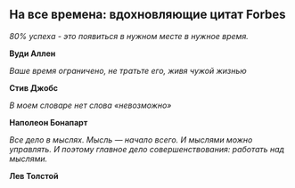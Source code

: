 ## На все времена: вдохновляющие цитат Forbes


*80% успеха - это появиться в нужном месте в нужное время.*

**Вуди Аллен**

*Ваше время ограничено, не тратьте его, живя чужой жизнью*

**Стив Джобс**

*В моем словаре нет слова «невозможно»*

**Наполеон Бонапарт**

*Все дело в мыслях. Мысль — начало всего. И мыслями можно управлять. И поэтому главное дело совершенствования: работать над мыслями.*

**Лев Толстой**

